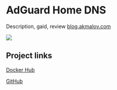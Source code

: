 # AdGuard Home DNS

Description, gaid, review [blog.akmalov.com](https://blog.akmalov.com/adguard-home-dns-server)

<img src="https://img4.teletype.in/files/3b/5f/3b5f94fd-03cf-4fda-9f6b-76de55019f18.png">

## Project links
[Docker Hub](https://hub.docker.com/r/adguard/adguardhome)

[GitHub](https://github.com/AdguardTeam/AdGuardHome)



